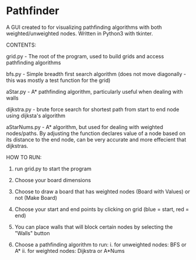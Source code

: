 # Pathfinder
A GUI created to for visualizing pathfinding algorithms with both weighted/unweighted nodes. Written in Python3 with tkinter.


CONTENTS:

grid.py - The root of the program, used to build grids and access pathfinding algorithms

bfs.py - Simple breadth first search algorithm (does not move diagonally - this was mostly a test function for the grid)

aStar.py - A* pathfinding algorithm, particularly useful when dealing with walls

dijkstra.py - brute force search for shortest path from start to end node using dijksta's algorithm

aStarNums.py - A* algorithm, but used for dealing with weighted nodes/paths. By adjusting the function declares value of a node based on its distance to the end node, can be very accurate and more effecient that dijkstras.

HOW TO RUN:

1. run grid.py to start the program

2. Choose your board dimensions

3. Choose to draw a board that has weighted nodes (Board with Values) or not (Make Board)

4. Choose your start and end points by clicking on grid (blue = start, red = end)

5. You can place walls that will block certain nodes by selecting the "Walls" button

6. Choose a pathfinding algorithm to run:
  i. for unweighted nodes: BFS or A*
  ii. for weighted nodes: Dijkstra or A*Nums
